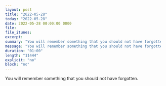 ```yaml
---
layout: post
title: "2022-05-28"
today: "2022-05-28"
date: 2022-05-28 00:00:00 0000
file:
file_itunes:
excerpt:
summary: "You will remember something that you should not have forgotten."
message: "You will remember something that you should not have forgotten."
duration: "01:00"
length: "11444"
explicit: "no"
block: "no"
---
```

You will remember something that you should not have forgotten.

